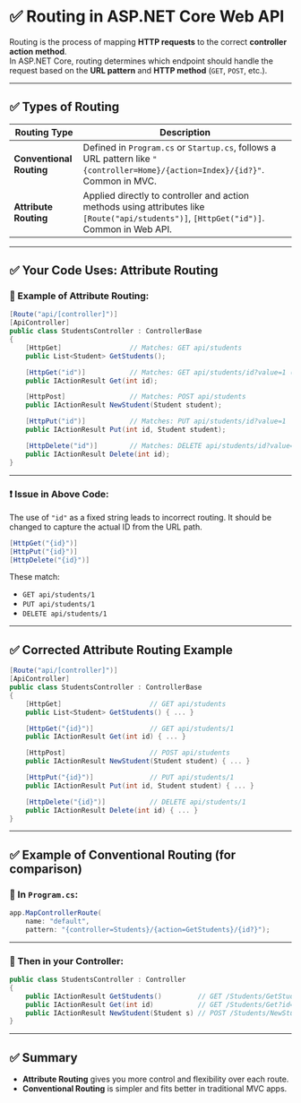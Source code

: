 # ✅ Routing in ASP.NET Core Web API

Routing is the process of mapping **HTTP requests** to the correct **controller action method**.  
In ASP.NET Core, routing determines which endpoint should handle the request based on the **URL pattern** and **HTTP method** (`GET`, `POST`, etc.).

---

## ✅ Types of Routing

| Routing Type        | Description |
|---------------------|-------------|
| **Conventional Routing** | Defined in `Program.cs` or `Startup.cs`, follows a URL pattern like `"{controller=Home}/{action=Index}/{id?}"`. Common in MVC. |
| **Attribute Routing** | Applied directly to controller and action methods using attributes like `[Route("api/students")]`, `[HttpGet("id")]`. Common in Web API. |

---

## ✅ Your Code Uses: Attribute Routing

### 🔷 Example of Attribute Routing:

```csharp
[Route("api/[controller]")]
[ApiController]
public class StudentsController : ControllerBase
{
    [HttpGet]                 // Matches: GET api/students
    public List<Student> GetStudents();

    [HttpGet("id")]           // Matches: GET api/students/id?value=1 (❌ Incorrect usage!)
    public IActionResult Get(int id);

    [HttpPost]                // Matches: POST api/students
    public IActionResult NewStudent(Student student);

    [HttpPut("id")]           // Matches: PUT api/students/id?value=1
    public IActionResult Put(int id, Student student);

    [HttpDelete("id")]        // Matches: DELETE api/students/id?value=1
    public IActionResult Delete(int id);
}
```

---

### ❗ Issue in Above Code:
The use of `"id"` as a fixed string leads to incorrect routing. It should be changed to capture the actual ID from the URL path.

```csharp
[HttpGet("{id}")]
[HttpPut("{id}")]
[HttpDelete("{id}")]
```

These match:

- `GET api/students/1`
- `PUT api/students/1`
- `DELETE api/students/1`

---

## ✅ Corrected Attribute Routing Example

```csharp
[Route("api/[controller]")]
[ApiController]
public class StudentsController : ControllerBase
{
    [HttpGet]                      // GET api/students
    public List<Student> GetStudents() { ... }

    [HttpGet("{id}")]              // GET api/students/1
    public IActionResult Get(int id) { ... }

    [HttpPost]                     // POST api/students
    public IActionResult NewStudent(Student student) { ... }

    [HttpPut("{id}")]              // PUT api/students/1
    public IActionResult Put(int id, Student student) { ... }

    [HttpDelete("{id}")]           // DELETE api/students/1
    public IActionResult Delete(int id) { ... }
}
```

---

## ✅ Example of Conventional Routing (for comparison)

### 🔹 In `Program.cs`:

```csharp
app.MapControllerRoute(
    name: "default",
    pattern: "{controller=Students}/{action=GetStudents}/{id?}");
```

---

### 🔹 Then in your Controller:

```csharp
public class StudentsController : Controller
{
    public IActionResult GetStudents()         // GET /Students/GetStudents
    public IActionResult Get(int id)           // GET /Students/Get?id=1
    public IActionResult NewStudent(Student s) // POST /Students/NewStudent
}
```

---

## ✅ Summary

- **Attribute Routing** gives you more control and flexibility over each route.
- **Conventional Routing** is simpler and fits better in traditional MVC apps.
